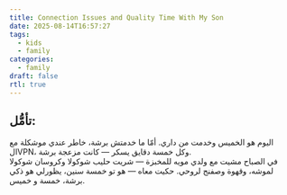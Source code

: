 ```yaml
---
title: Connection Issues and Quality Time With My Son
date: 2025-08-14T16:57:27
tags:
  - kids
  - family
categories:
  - family
draft: false
rtl: true
---
```


## تأمُّل:

اليوم هو الخميس وخدمت من داري. أمّا ما خدمتش برشة، خاطر عندي موشكلة مع الVPN، وكل خمسة دقايق يسكر — كانت مزعجة برشة.  
في الصباح مشيت مع ولدي مويه للمخبزة — شريت حليب شوكولا وكروسان شوكولا لموشه، وقهوة وصفنج لروحي. حكيت معاه — هو تو خمسة سنين، يظورلي هو ذكي برشة، خمسة و خميس. 





